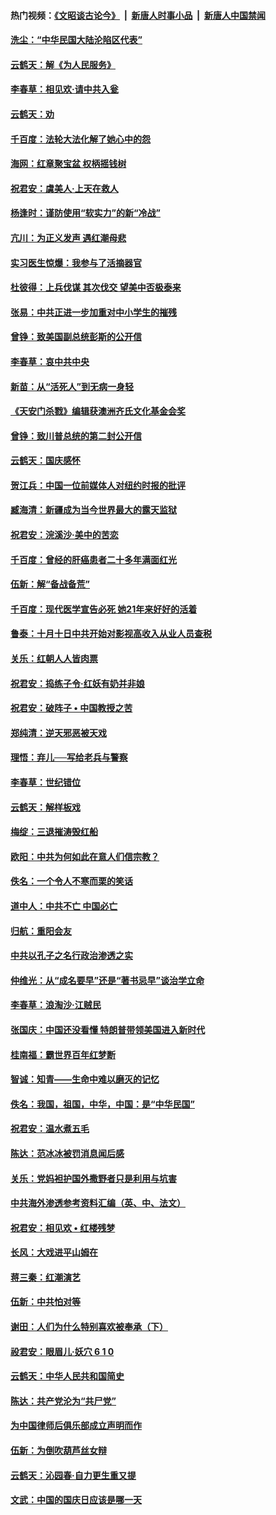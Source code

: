 #### 热门视频：[《文昭谈古论今》](https://github.com/gfw-breaker/wenzhao/blob/master/README.md?t=10160635) &nbsp;|&nbsp; [新唐人时事小品](https://github.com/gfw-breaker/ntdtv-comedy/blob/master/README.md?t=10160635) &nbsp;|&nbsp; [新唐人中国禁闻](https://github.com/gfw-breaker/ntdtv-news/blob/master/README.md?t=10160635)

#### [洗尘：“中华民国大陆沦陷区代表”](../pages/nsc993/n10786166.md?t=10160635) 

#### [云鹤天：解《为人民服务》](../pages/nsc993/n10786176.md?t=10160635) 

#### [李春草：相见欢‧请中共入瓮](../pages/nsc993/n10785067.md?t=10160635) 

#### [云鹤天：劝](../pages/nsc993/n10785051.md?t=10160635) 

#### [千百度：法轮大法化解了她心中的怨](../pages/nsc993/n10783905.md?t=10160635) 

#### [海网：红章聚宝盆 权柄摇钱树](../pages/nsc993/n10783866.md?t=10160635) 

#### [祝君安：虞美人‧上天在救人](../pages/nsc993/n10783846.md?t=10160635) 

#### [杨逢时：谨防使用“软实力”的新“冷战”](../pages/nsc993/n10783795.md?t=10160635) 

#### [亢川：为正义发声 遇红潮母悲](../pages/nsc993/n10783768.md?t=10160635) 

#### [实习医生惊爆：我参与了活摘器官](../pages/nsc993/n10782508.md?t=10160635) 

#### [杜彼得：上兵伐谋 其次伐交 望美中否极泰来](../pages/nsc993/n10782571.md?t=10160635) 

#### [张易：中共正进一步加重对中小学生的摧残](../pages/nsc993/n10781866.md?t=10160635) 

#### [曾铮：致美国副总统彭斯的公开信](../pages/nsc993/n10779942.md?t=10160635) 

#### [李春草：哀中共中央](../pages/nsc993/n10778921.md?t=10160635) 

#### [新苗：从“活死人”到无病一身轻](../pages/nsc993/n10778538.md?t=10160635) 

#### [《天安门杀戮》编辑获澳洲齐氏文化基金会奖](../pages/nsc993/n10777219.md?t=10160635) 

#### [曾铮：致川普总统的第二封公开信](../pages/nsc993/n10777329.md?t=10160635) 

#### [云鹤天：国庆感怀](../pages/nsc993/n10775823.md?t=10160635) 

#### [贺江兵：中国一位前媒体人对纽约时报的批评](../pages/nsc993/n10776626.md?t=10160635) 

#### [臧海清：新疆成为当今世界最大的露天监狱](../pages/nsc993/n10775817.md?t=10160635) 

#### [祝君安：浣溪沙‧美中的苦恋](../pages/nsc993/n10775813.md?t=10160635) 

#### [千百度：曾经的肝癌患者二十多年满面红光](../pages/nsc993/n10775728.md?t=10160635) 

#### [伍新：解“备战备荒”](../pages/nsc993/n10773928.md?t=10160635) 

#### [千百度：现代医学宣告必死 她21年来好好的活着](../pages/nsc993/n10773703.md?t=10160635) 

#### [鲁泰：十月十日中共开始对影视高收入从业人员查税](../pages/nsc993/n10773444.md?t=10160635) 

#### [关乐：红朝人人皆肉票](../pages/nsc993/n10773429.md?t=10160635) 

#### [祝君安：捣练子令‧红妖有奶并非娘](../pages/nsc993/n10773412.md?t=10160635) 

#### [祝君安：破阵子 • 中国教授之苦](../pages/nsc993/n10772347.md?t=10160635) 

#### [郑纯清：逆天邪恶被天戏](../pages/nsc993/n10772339.md?t=10160635) 

#### [理悟：弃儿──写给老兵与警察](../pages/nsc993/n10772337.md?t=10160635) 

#### [李春草：世纪错位](../pages/nsc993/n10768198.md?t=10160635) 

#### [云鹤天：解样板戏](../pages/nsc993/n10768193.md?t=10160635) 

#### [梅绽：三退摧涛毁红船](../pages/nsc993/n10768163.md?t=10160635) 

#### [欧阳：中共为何如此在意人们信宗教？](../pages/nsc993/n10768144.md?t=10160635) 

#### [佚名：一个令人不寒而栗的笑话](../pages/nsc993/n10768061.md?t=10160635) 

#### [道中人：中共不亡 中国必亡](../pages/nsc993/n10768017.md?t=10160635) 

#### [归航：重阳会友](../pages/nsc993/n10767544.md?t=10160635) 

#### [中共以孔子之名行政治渗透之实](../pages/nsc993/n10767697.md?t=10160635) 

#### [仲维光：从“成名要早”还是“著书忌早”谈治学立命](../pages/nsc993/n10767650.md?t=10160635) 

#### [李春草：浪淘沙‧江贼民](../pages/nsc993/n10767480.md?t=10160635) 

#### [张国庆：中国还没看懂 特朗普带领美国进入新时代](../pages/nsc993/n10764224.md?t=10160635) 

#### [桂南福：霸世界百年红梦断](../pages/nsc993/n10762380.md?t=10160635) 

#### [智诚：知青——生命中难以磨灭的记忆](../pages/nsc993/n10762372.md?t=10160635) 

#### [佚名：我国，祖国，中华，中国：是“中华民国”](../pages/nsc993/n10762366.md?t=10160635) 

#### [祝君安：温水煮五毛](../pages/nsc993/n10762362.md?t=10160635) 

#### [陈达：范冰冰被罚消息闻后感](../pages/nsc993/n10760142.md?t=10160635) 

#### [关乐：党妈袒护国外撒野者只是利用与坑害](../pages/nsc993/n10760019.md?t=10160635) 

#### [中共海外渗透参考资料汇编（英、中、法文）](../pages/nsc993/n10756055.md?t=10160635) 

#### [祝君安：相见欢  •  红楼残梦](../pages/nsc993/n10757542.md?t=10160635) 

#### [长风：大戏进平山姆在](../pages/nsc993/n10757155.md?t=10160635) 

#### [蒋三秦：红潮演艺](../pages/nsc993/n10756736.md?t=10160635) 

#### [伍新：中共怕对等](../pages/nsc993/n10754812.md?t=10160635) 

#### [谢田：人们为什么特别喜欢被奉承（下）](../pages/nsc993/n10755072.md?t=10160635) 

#### [祋君安：眼眉儿‧妖穴 6 1 0](../pages/nsc993/n10754802.md?t=10160635) 

#### [云鹤天：中华人民共和国简史](../pages/nsc993/n10753546.md?t=10160635) 

#### [陈达：共产党沦为“共尸党”](../pages/nsc993/n10753506.md?t=10160635) 

#### [为中国律师后俱乐部成立声明而作](../pages/nsc993/n10753359.md?t=10160635) 

#### [伍新：为倒吹葫芦丝女辩](../pages/nsc993/n10753300.md?t=10160635) 

#### [云鹤天：沁园春‧自力更生重又提](../pages/nsc993/n10752681.md?t=10160635) 

#### [文武：中国的国庆日应该是哪一天](../pages/nsc993/n10752564.md?t=10160635) 

